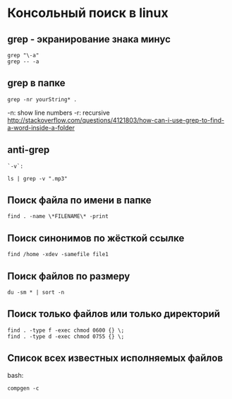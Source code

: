 Консольный поиск в linux
========================

grep - экранирование знака минус
--------------------------------

	grep "\-a"
	grep -- -a

grep в папке
------------

	grep -nr yourString* .

-n: show line numbers
-r: recursive
http://stackoverflow.com/questions/4121803/how-can-i-use-grep-to-find-a-word-inside-a-folder

anti-grep
---------

	`-v`:

	ls | grep -v ".mp3"

Поиск файла по имени в папке
----------------------------

	find . -name \*FILENAME\* -print

Поиск синонимов по жёсткой ссылке
---------------------------------

	find /home -xdev -samefile file1

Поиск файлов по размеру
-----------------------

	du -sm * | sort -n


Поиск только файлов или только директорий
-----------------------------------------

	find . -type f -exec chmod 0600 {} \;
	find . -type d -exec chmod 0755 {} \;

## Список всех известных исполняемых файлов

bash:

`compgen -c`
